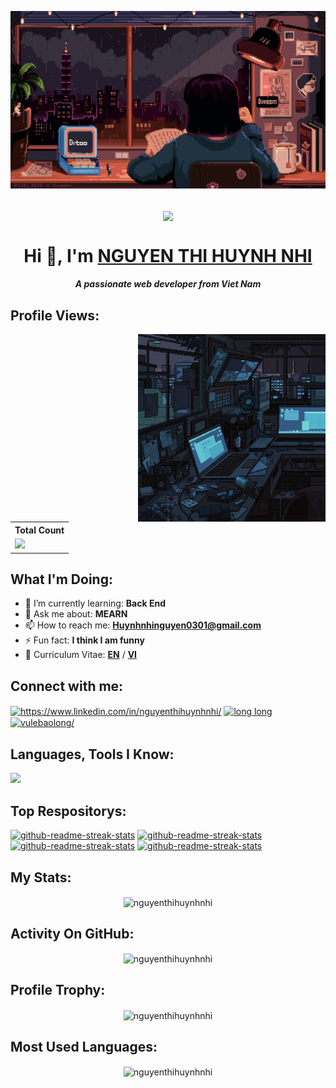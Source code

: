 [![MasterHead](./assets/hocbaitrongmua.gif)](https://github.com/nguyenthihuynhnhi)

<p align="center">
<br/>
    <img
        align="center"
        src="https://readme-typing-svg.demolab.com?font=Fira+Code&pause=1000&color=42F3F7FF&width=435&lines=2+%2B+years+of+coding+experience;Code+is+my+life&center=true&width=700&height=45&vCenter=true&pause=1000&size=25"
    />

</p>

<h1 align="center">Hi 👋, I'm <a href="https://github.com/nguyenthihuynhnhi">NGUYEN THI HUYNH NHI</a></h1>
<h5 align="center">A passionate web developer from Viet Nam</h5>

## Profile Views:

<img align="right" width="300" src="./assets/computer.gif" alt="coding" />

<table>
    <tr>
        <th>Total Count</th>
    </tr>
    <tr>
        <td>
            <a href="https://github.com/nguyenthihuynhnhi"> <img src="https://komarev.com/ghpvc/?username=nguyenthihuynhnhi&style=for-the-badge&color=blue" /> </a>
        </td>
    </tr>
</table>

## What I'm Doing:

- 🌱 I’m currently learning: **Back End**
- 💬 Ask me about: **MEARN**
- 📫 How to reach me: **Huynhnhinguyen0301@gmail.com**
- ⚡ Fun fact: **I think I am funny**
- 📄 Curriculum Vitae: **<a href="https://drive.google.com/file/d/1QeuPda5MJTXKU9pv-DXADZGef0y1_poU/view?usp=sharing" target="blank">EN</a>** / **<a href="https://drive.google.com/file/d/15zETnUrHkedBM9sPneMxKVTzQT3L5Mjr/view?usp=sharing" target="blank">VI</a>**

## Connect with me:

<p align="left">
    <a href="https://www.linkedin.com/in/nguyenthihuynhnhi/" target="blank"
        ><img
            align="center"
            src="https://raw.githubusercontent.com/rahuldkjain/github-profile-readme-generator/master/src/images/icons/Social/linked-in-alt.svg"
            alt="https://www.linkedin.com/in/nguyenthihuynhnhi/"
            height="30"
            width="40"
    /></a>
    <a href="#imgfb"
        ><img id="imgfb"
            align="center"
            src="https://raw.githubusercontent.com/rahuldkjain/github-profile-readme-generator/master/src/images/icons/Social/facebook.svg"
            alt="long long"
            height="30"
            width="40"
    /></a>
    <a href="#imgfb" 
        ><img
            align="center"
            src="https://raw.githubusercontent.com/rahuldkjain/github-profile-readme-generator/master/src/images/icons/Social/instagram.svg"
            alt="vulebaolong/"
            height="30"
            width="40"
    /></a>
</p>

## Languages, Tools I Know:

<p align="left">
    <img
        src="https://skillicons.dev/icons?i=nodejs,mongodb,nestjs,express,mysql,ts,react,vue,redux,js,tailwind,bootstrap,python,vite,postman,docker,figma,firebase,github,git,photoshop,premiere,sass,css,html"
    />
</p>

## Top Respositorys:

<p align="left">
    <a href="https://github.com/nguyenthihuynhnhi/L9_ELearning_NguyenThiHuynhNhi"
        ><img
            width="278"
            src="https://denvercoder1-github-readme-stats.vercel.app/api/pin/?username=nguyenthihuynhnhi&repo=L9_ELearning_NguyenThiHuynhNhi&theme=react&bg_color=1F222E&title_color=42F3F7FF&hide_border=true&icon_color=F8D866&show_icons=false"
            alt="github-readme-streak-stats"
    /></a>
    <a href="https://github.com/nguyenthihuynhnhi/BC44_REACTJS_B35_ShoeShopRedux.git"
        ><img
            width="278"
            src="https://denvercoder1-github-readme-stats.vercel.app/api/pin/?username=nguyenthihuynhnhi&repo=BC44_REACTJS_B35_ShoeShopRedux.git&theme=react&bg_color=1F222E&title_color=42F3F7FF&hide_border=true&icon_color=F8D866&show_icons=false"
            alt="github-readme-streak-stats"
    /></a>
    <a href="https://github.com/vulebaolong/BC44_REACTJS_43_Nhom9_Netflix/tree/vulebaolong_API_MOVIE"
        ><img
            width="278"
            src="https://denvercoder1-github-readme-stats.vercel.app/api/pin/?username=vulebaolong&repo=BC44_REACTJS_43_Nhom9_Netflix&theme=react&bg_color=1F222E&title_color=42F3F7FF&hide_border=true&icon_color=F8D866&show_icons=false"
            alt="github-readme-streak-stats"
    /></a>
    <a href="https://github.com/vulebaolong/Movie_API_vulebaolong"
        ><img
            width="278"
            src="https://denvercoder1-github-readme-stats.vercel.app/api/pin/?username=vulebaolong&repo=Movie_API_vulebaolong&theme=react&bg_color=1F222E&title_color=42F3F7FF&hide_border=true&icon_color=F8D866&show_icons=false"
            alt="github-readme-streak-stats"
    /></a>
</p>

## My Stats:

<p align="center">
    <img align="center" src="https://github-readme-stats.vercel.app/api?username=nguyenthihuynhnhi&show_icons=true&locale=en&theme=tokyonight&hide_border=true" alt="nguyenthihuynhnhi" />
</p>

## Activity On GitHub:

<p align="center">
    <img align="center" src="https://github-readme-streak-stats.herokuapp.com/?user=nguyenthihuynhnhi&&theme=tokyonight&hide_border=true" alt="nguyenthihuynhnhi" />
</p>

## Profile Trophy:

<p align="center">
    <img align="center" src="https://github-profile-trophy.vercel.app/?username=nguyenthihuynhnhi&theme=tokyonight&no-frame=true&row=1&column=2&rank=-?" alt="nguyenthihuynhnhi" />
</p>

## Most Used Languages:

<p align="center">
    <img align="center" src="https://github-readme-stats.vercel.app/api/top-langs?username=nguyenthihuynhnhi&show_icons=true&locale=en&layout=compact&theme=tokyonight&hide_border=true" alt="nguyenthihuynhnhi" />
</p>

